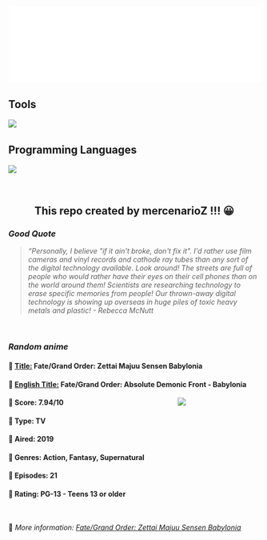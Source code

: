 
<img src="svg/nai.svg" />

<p>
  <h2>Tools</h2>
  <a href="https://skillicons.dev">
    <img src="https://skillicons.dev/icons?i=git,bash,vim,ubuntu,tensorflow,pytorch,docker,raspberrypi" />
  </a>

  <br />

  <h2>Programming Languages</h2>

  <a href="https://skillicons.dev">
    <img src="https://skillicons.dev/icons?i=python,c,cpp" />
  </a>
</p>

<br />

<h2 align="center">This repo created by mercenarioZ !!! 😀</h2>
<h3><i>Good Quote</i></h3>

<blockquote>
<i>
“Personally, I believe "if it ain't broke, don't fix it". I'd rather use film cameras and vinyl records and cathode ray tubes than any sort of the digital technology available. Look around! The streets are full of people who would rather have their eyes on their cell phones than on the world around them! Scientists are researching technology to erase specific memories from people! Our thrown-away digital technology is showing up overseas in huge piles of toxic heavy metals and plastic! - Rebecca McNutt
</i>
</blockquote>

<br />

<h3><i>Random anime</i></h3>

<h4>
  <strong>🥭 <u>Title:</u></strong> Fate/Grand Order: Zettai Majuu Sensen Babylonia
</h4>

<h4>🌿 <u>English Title:</u> Fate/Grand Order: Absolute Demonic Front - Babylonia</h4>

<img align="right" width="165" src=https://cdn.myanimelist.net/images/anime/1194/103420.jpg />

<h4>🌱 Score: 7.94/10</h4>

<h4>🌲 Type: TV</h4>

<h4>🌴 Aired: 2019</h4>

<h4>🌵 Genres: Action, Fantasy, Supernatural</h4>

<h4>🥑 Episodes: 21</h4>

<h4>🍏 Rating: PG-13 - Teens 13 or older</h4>

<br />

🍂 *More information: [Fate/Grand Order: Zettai Majuu Sensen Babylonia](https://myanimelist.net/anime/38084/Fate_Grand_Order__Zettai_Majuu_Sensen_Babylonia)*
    